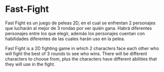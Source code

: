 # Fast-Fight
Fast Fight es un juego de peleas 2D, en el cual se enfrentan 2 personajes que lucharán al mejor de 3 rondas por ver quién gana. Habrá diferentes personajes entre los que elegir, además los personajes cuentan con habilidades diferentes de las cuales harán uso en la pelea.

Fast Fight is a 2D fighting game in which 2 characters face each other who will fight the best of 3 rounds to see who wins. There will be different characters to choose from, plus the characters have different abilities that they will use in the fight.
